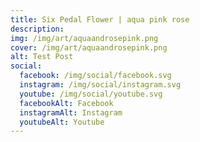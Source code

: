 ```yaml
---
title: Six Pedal Flower | aqua pink rose
description: 
img: /img/art/aquaandrosepink.png
cover: /img/art/aquaandrosepink.png
alt: Test Post
social:
  facebook: /img/social/facebook.svg
  instagram: /img/social/instagram.svg
  youtube: /img/social/youtube.svg
  facebookAlt: Facebook
  instagramAlt: Instagram
  youtubeAlt: Youtube
---
```


